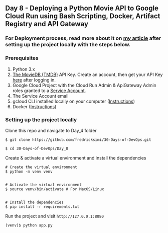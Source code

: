## Day 8 - Deploying a Python Movie API to Google Cloud Run using Bash Scripting, Docker, Artifact Registry and API Gateway

### For Deployment process, read more about it on [my article](https://fredricksimi.hashnode.dev/day-7-deploying-a-python-application-to-app-engine-using-google-cloud-build-cicd) after setting up the project locally with the steps below.

### Prerequisites
1. Python 3.x
2. [The MovieDB (TMDB)](https://www.themoviedb.org/) API Key. Create an account, then get your API Key [here](https://www.themoviedb.org/settings/api) after logging in.
3. Google Cloud Project with the Cloud Run Admin & ApiGateway Admin roles granted to a [Service Account](https://cloud.google.com/iam/docs/service-accounts-create).
4. The Service Account email
5. gcloud CLI installed locally on your computer ([Instructions](https://cloud.google.com/iam/docs/service-accounts-create))
6. Docker ([Instructions](https://cloud.google.com/iam/docs/service-accounts-create))


### Setting up the project locally
Clone this repo and navigate to Day_4 folder
```
$ git clone https://github.com/fredricksimi/30-Days-of-DevOps.git

$ cd 30-Days-of-DevOps/Day_8
```

Create & activate a virtual environment and install the dependencies
```
# Create the virtual environment
$ python -m venv venv


# Activate the virtual environment
$ source venv/bin/activate # For MacOS/Linux


# Install the dependencies
$ pip install -r requirements.txt
```

Run the project and visit `http://127.0.0.1:8080`
```
(venv)$ python app.py
```